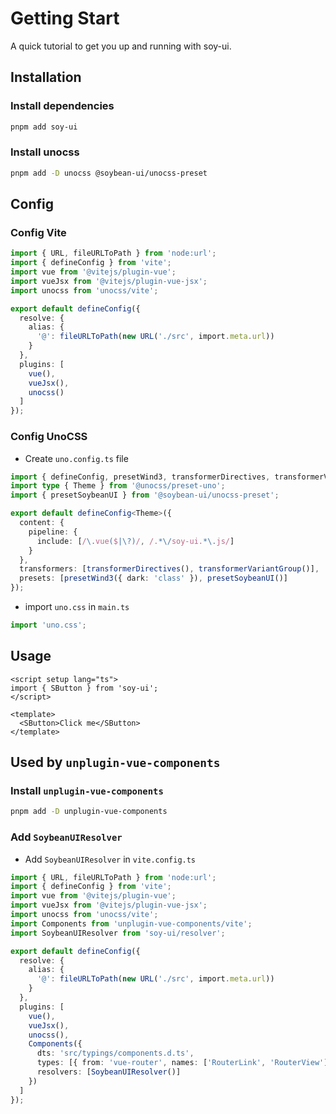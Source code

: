 # Getting Start

A quick tutorial to get you up and running with soy-ui.

## Installation

### Install dependencies

```bash
pnpm add soy-ui
```

### Install unocss

```bash
pnpm add -D unocss @soybean-ui/unocss-preset
```

## Config

### Config Vite


```ts
import { URL, fileURLToPath } from 'node:url';
import { defineConfig } from 'vite';
import vue from '@vitejs/plugin-vue';
import vueJsx from '@vitejs/plugin-vue-jsx';
import unocss from 'unocss/vite';

export default defineConfig({
  resolve: {
    alias: {
      '@': fileURLToPath(new URL('./src', import.meta.url))
    }
  },
  plugins: [
    vue(),
    vueJsx(),
    unocss()
  ]
});
```

### Config UnoCSS

- Create `uno.config.ts` file

```ts
import { defineConfig, presetWind3, transformerDirectives, transformerVariantGroup } from 'unocss';
import type { Theme } from '@unocss/preset-uno';
import { presetSoybeanUI } from '@soybean-ui/unocss-preset';

export default defineConfig<Theme>({
  content: {
    pipeline: {
      include: [/\.vue($|\?)/, /.*\/soy-ui.*\.js/]
    }
  },
  transformers: [transformerDirectives(), transformerVariantGroup()],
  presets: [presetWind3({ dark: 'class' }), presetSoybeanUI()]
});

```

- import `uno.css` in `main.ts`

```ts
import 'uno.css';
```

## Usage

```vue
<script setup lang="ts">
import { SButton } from 'soy-ui';
</script>

<template>
  <SButton>Click me</SButton>
</template>
```

## Used by `unplugin-vue-components`

### Install `unplugin-vue-components`

```bash
pnpm add -D unplugin-vue-components
```

### Add `SoybeanUIResolver`

- Add `SoybeanUIResolver` in `vite.config.ts`

```ts
import { URL, fileURLToPath } from 'node:url';
import { defineConfig } from 'vite';
import vue from '@vitejs/plugin-vue';
import vueJsx from '@vitejs/plugin-vue-jsx';
import unocss from 'unocss/vite';
import Components from 'unplugin-vue-components/vite';
import SoybeanUIResolver from 'soy-ui/resolver';

export default defineConfig({
  resolve: {
    alias: {
      '@': fileURLToPath(new URL('./src', import.meta.url))
    }
  },
  plugins: [
    vue(),
    vueJsx(),
    unocss(),
    Components({
      dts: 'src/typings/components.d.ts',
      types: [{ from: 'vue-router', names: ['RouterLink', 'RouterView'] }],
      resolvers: [SoybeanUIResolver()]
    })
  ]
});
```